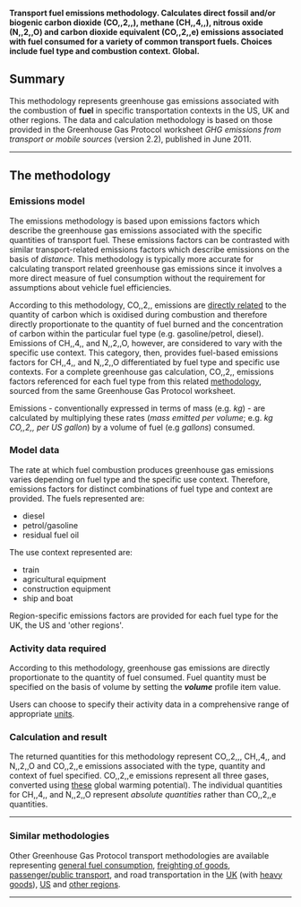**Transport fuel emissions methodology. Calculates direct fossil and/or
biogenic carbon dioxide (CO,,2,,), methane (CH,,4,,), nitrous oxide
(N,,2,,O) and carbon dioxide equivalent (CO,,2,,e) emissions associated
with fuel consumed for a variety of common transport fuels. Choices
include fuel type and combustion context. Global.**

## Summary

This methodology represents greenhouse gas emissions associated with the
combustion of **fuel** in specific transportation contexts in the US, UK
and other regions. The data and calculation methodology is based on
those provided in the Greenhouse Gas Protocol worksheet *GHG emissions
from transport or mobile sources* (version 2.2), published in June 2011.

-----

## The methodology

### Emissions model

The emissions methodology is based upon emissions factors which describe
the greenhouse gas emissions associated with the specific quantities of
transport fuel. These emissions factors can be contrasted with similar
transport-related emissions factors which describe emissions on the
basis of *distance*. This methodology is typically more accurate for
calculating transport related greenhouse gas emissions since it involves
a more direct measure of fuel consumption without the requirement for
assumptions about vehicle fuel efficiencies.

According to this methodology, CO,,2,, emissions are [directly
related](Custom_emissions_factors) to the quantity of carbon which is
oxidised during combustion and therefore directly proportionate to the
quantity of fuel burned and the concentration of carbon within the
particular fuel type (e.g. gasoline/petrol, diesel). Emissions of
CH,,4,, and N,,2,,O, however, are considered to vary with the specific
use context. This category, then, provides fuel-based emissions factors
for CH,,4,, and N,,2,,O differentiated by fuel type and specific use
contexts. For a complete greenhouse gas calculation, CO,,2,, emissions
factors referenced for each fuel type from this related
[methodology](Transport_fuels_by_Greenhouse_Gas_Protocol), sourced from
the same Greenhouse Gas Protocol worksheet.

Emissions - conventionally expressed in terms of mass (e.g. *kg*) - are
calculated by multiplying these rates (*mass emitted per volume*; e.g.
*kg CO,,2,, per US gallon*) by a volume of fuel (e.g *gallons*)
consumed.

### Model data

The rate at which fuel combustion produces greenhouse gas emissions
varies depending on fuel type and the specific use context. Therefore,
emissions factors for distinct combinations of fuel type and context are
provided. The fuels represented are:

  - diesel
  - petrol/gasoline
  - residual fuel oil

The use context represented are:

  - train
  - agricultural equipment
  - construction equipment
  - ship and boat

Region-specific emissions factors are provided for each fuel type for
the UK, the US and 'other regions'.

### Activity data required

According to this methodology, greenhouse gas emissions are directly
proportionate to the quantity of fuel consumed. Fuel quantity must be
specified on the basis of volume by setting the ***volume*** profile
item value.

Users can choose to specify their activity data in a comprehensive range
of appropriate [units](Units).

### Calculation and result

The returned quantities for this methodology represent CO,,2,,, CH,,4,,
and N,,2,,O and CO,,2,,e emissions associated with the type, quantity
and context of fuel specified. CO,,2,,e emissions represent all three
gases, converted using
[these](Greenhouse_gases_Global_warming_potentials) global warming
potential). The individual quantities for CH,,4,, and N,,2,,O represent
*absolute quantities* rather than CO,,2,,e quantities.

-----

### Similar methodologies

Other Greenhouse Gas Protocol transport methodologies are available
representing [general fuel
consumption](Transport_fuels_by_Greenhouse_Gas_Protocol), [freighting of
goods](Freight_transport_by_Greenhouse_Gas_Protocol), [passenger/public
transport](Passenger_transport_by_Greenhouse_Gas_Protocol), and road
transportation in the [UK](UK_road_transport_by_Greenhouse_Gas_Protocol)
(with [heavy
goods](UK_heavy_goods_transport_by_Greenhouse_Gas_Protocol)),
[US](US_road_transport_by_Greenhouse_Gas_Protocol) and [other
regions](Other_regional_road_transport_by_Greenhouse_Gas_Protocol).

-----
